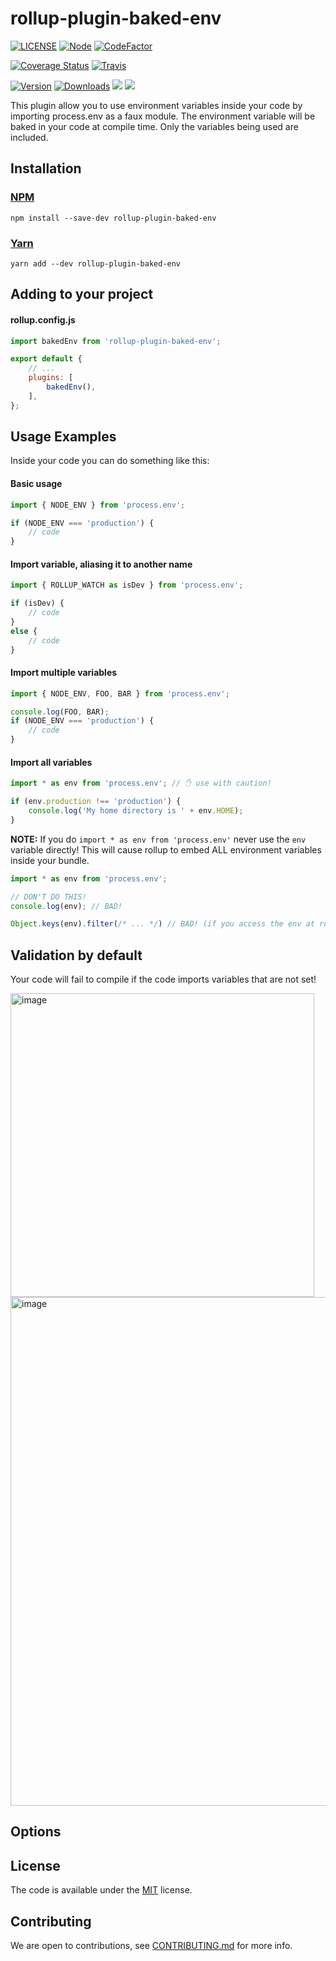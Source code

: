 # rollup-plugin-baked-env
<!-- badge -->
[![LICENSE](https://img.shields.io/github/license/victornpb/rollup-plugin-baked-env?style=flat-square)](LICENSE)
[![Node](https://img.shields.io/node/v/rollup-plugin-baked-env.svg?style=flat-square)](package.json)
[![CodeFactor](https://www.codefactor.io/repository/github/victornpb/rollup-plugin-baked-env/badge?style=flat-square)](https://www.codefactor.io/repository/github/victornpb/rollup-plugin-baked-env)

[![Coverage Status](https://img.shields.io/coveralls/victornpb/rollup-plugin-baked-env.svg?style=flat-square)](https://coveralls.io/github/victornpb/rollup-plugin-baked-env)
[![Travis](https://img.shields.io/travis/victornpb/rollup-plugin-baked-env/master.svg?style=flat-square)](https://travis-ci.org/victornpb/rollup-plugin-baked-env)

[![Version](https://img.shields.io/npm/v/rollup-plugin-baked-env.svg?style=flat-square)](https://www.npmjs.com/package/rollup-plugin-baked-env)
[![Downloads](https://img.shields.io/npm/dt/rollup-plugin-baked-env.svg?style=flat-square)](https://www.npmjs.com/package/rollup-plugin-baked-env)
[![](https://img.shields.io/bundlephobia/minzip/tiny-dedent?style=flat-square)](https://www.npmjs.com/package/rollup-plugin-baked-env)
[![](https://img.shields.io/tokei/lines/github/victornpb/rollup-plugin-baked-env?style=flat-square)](https://www.npmjs.com/package/rollup-plugin-baked-env)
<!-- endbadge -->

This plugin allow you to use environment variables inside your code by importing process.env as a faux module. The environment variable will be baked in your code at compile time. Only the variables being used are included.

## Installation

### [NPM](https://npmjs.com/package/rollup-plugin-baked-env)

    npm install --save-dev rollup-plugin-baked-env
### [Yarn](https://github.com/yarnpkg/yarn)

    yarn add --dev rollup-plugin-baked-env

## Adding to your project

#### rollup.config.js
```js
import bakedEnv from 'rollup-plugin-baked-env';

export default {
    // ...
    plugins: [
        bakedEnv(),
    ],
};
```

## Usage Examples
Inside your code you can do something like this:

#### Basic usage
```js
import { NODE_ENV } from 'process.env';

if (NODE_ENV === 'production') {
    // code
}
```

#### Import variable, aliasing it to another name
```js
import { ROLLUP_WATCH as isDev } from 'process.env';

if (isDev) {
    // code
}
else {
    // code
}
```

#### Import multiple variables
```js
import { NODE_ENV, FOO, BAR } from 'process.env';

console.log(FOO, BAR);
if (NODE_ENV === 'production') {
    // code
}
```

#### Import all variables
```js
import * as env from 'process.env'; // ✋ use with caution!

if (env.production !== 'production') {
    console.log('My home directory is ' + env.HOME);
}
```
**NOTE:** If you do `import * as env from 'process.env'` never use the `env` variable directly!
This will cause rollup to embed ALL environment variables inside your bundle.

```js
import * as env from 'process.env';

// DON'T DO THIS!
console.log(env); // BAD!

Object.keys(env).filter(/* ... */) // BAD! (if you access the env at runtime, it will force rollup to embed everything)
```

## Validation by default
Your code will fail to compile if the code imports variables that are not set!

<img width="486" alt="image" src="https://user-images.githubusercontent.com/3372598/166487903-fa766449-852b-456c-9509-3b8b3642ec20.png">
<img width="814" alt="image" src="https://user-images.githubusercontent.com/3372598/166487655-a4b15ea2-e53c-4a23-bb9c-ca0de2334b5c.png">


## Options




## License

The code is available under the [MIT](LICENSE) license.

## Contributing

We are open to contributions, see [CONTRIBUTING.md](CONTRIBUTING.md) for more info.
